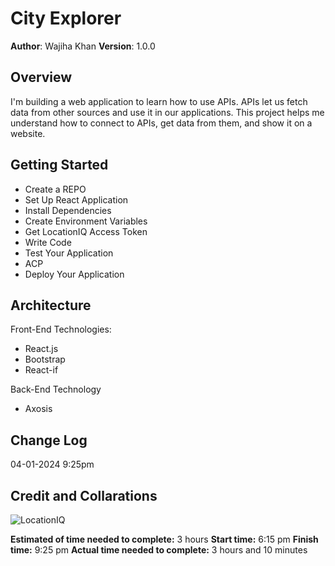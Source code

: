 # City Explorer

**Author**: Wajiha Khan
**Version**: 1.0.0

## Overview

I'm building a web application to learn how to use APIs. APIs let us fetch data from other sources and use it in our applications. This project helps me understand how to connect to APIs, get data from them, and show it on a website.

## Getting Started

- Create a REPO
- Set Up React Application
- Install Dependencies
- Create Environment Variables
- Get LocationIQ Access Token
- Write Code
- Test Your Application
- ACP
- Deploy Your Application

## Architecture

Front-End Technologies:

- React.js
- Bootstrap
- React-if

Back-End Technology

- Axosis

## Change Log

04-01-2024 9:25pm

## Credit and Collarations

![LocationIQ](https://locationiq.com/?_gl=1*1oz2mgs*_ga*MjI5NjcwMjQ1LjE3MTE5NzM1MzU.*_ga_TRV5GF9KFC*MTcxMjAyMDE1OS43LjEuMTcxMjAyMTA2OC4wLjAuMA..)

**Estimated of time needed to complete:** 3 hours
**Start time:** 6:15 pm
**Finish time:** 9:25 pm
**Actual time needed to complete:** 3 hours and 10 minutes

